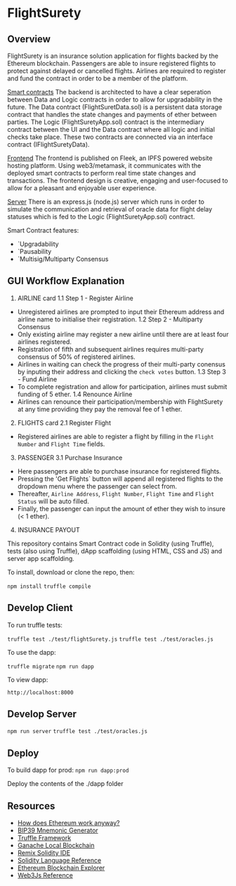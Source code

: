 # FlightSurety

## Overview
FlightSurety is an insurance solution application for flights backed by the Ethereum blockchain. Passengers are able to insure registered flights to protect against delayed or cancelled flights. Airlines are required to register and fund the contract in order to be a member of the platform. 

<u>Smart contracts</u>
The backend is architected to have a clear seperation between Data and Logic contracts in order to allow for upgradability in the future. The Data contract (FlightSuretData.sol) is a persistent data storage contract that handles the state changes and payments of ether between parties. The Logic (FlightSuretyApp.sol) contract is the intermediary contract between the UI and the Data contract where all logic and initial checks take place. These two contracts are connected via an interface contract (IFlightSuretyData). 

<u>Frontend</u> 
The frontend is published on Fleek, an IPFS powered website hosting platform. Using web3/metamask, it communicates with the deployed smart contracts to perform real time state changes and transactions. The frontend design is creative, engaging and user-focused to allow for a pleasant and enjoyable user experience. 

<u>Server</u>
There is an express.js (node.js) server which runs in order to simulate the communication and retrieval of oracle data for flight delay statuses which is fed to the Logic (FlightSuretyApp.sol) contract. 

Smart Contract features:
- `Upgradability 
- `Pausability
- `Multisig/Multiparty Consensus

## GUI Workflow Explanation

1. AIRLINE card
1.1 Step 1 - Register Airline
- Unregistered airlines are prompted to input their Ethereum address and airline name to initialise their registration. 
1.2 Step 2 - Multiparty Consensus
- Only existing airline may register a new airline until there are at least four airlines registered. 
- Registration of fifth and subsequent airlines requires multi-party consensus of 50% of registered airlines. 
- Airlines in waiting can check the progress of their multi-party conensus by inputing their address and clicking the `check votes` button. 
1.3 Step 3 - Fund Airline 
- To complete registration and allow for participation, airlines must submit funding of 5 ether. 
1.4 Renounce Airline
-  Airlines can renounce their participation/membership with FlightSurety at any time providing they pay the removal fee of 1 ether.

2. FLIGHTS card 
2.1 Register Flight
- Registered airlines are able to register a flight by filling in the `Flight Number` and `Flight Time` fields. 

3. PASSENGER
3.1 Purchase Insurance
- Here passengers are able to purchase insurance for registered flights. 
- Pressing the 'Get Flights` button will append all registered flights to the dropdown menu where the passenger can select from.
- Thereafter, `Airline Address`, `Flight Number`, `Flight Time` and `Flight Status` will be auto filled. 
- Finally, the passenger can input the amount of ether they wish to insure (< 1 ether).

4. INSURANCE PAYOUT


This repository contains Smart Contract code in Solidity (using Truffle), tests (also using Truffle), dApp scaffolding (using HTML, CSS and JS) and server app scaffolding.

To install, download or clone the repo, then:

`npm install`
`truffle compile`

## Develop Client

To run truffle tests:

`truffle test ./test/flightSurety.js`
`truffle test ./test/oracles.js`

To use the dapp:

`truffle migrate`
`npm run dapp`

To view dapp:

`http://localhost:8000`

## Develop Server

`npm run server`
`truffle test ./test/oracles.js`

## Deploy

To build dapp for prod:
`npm run dapp:prod`

Deploy the contents of the ./dapp folder


## Resources

* [How does Ethereum work anyway?](https://medium.com/@preethikasireddy/how-does-ethereum-work-anyway-22d1df506369)
* [BIP39 Mnemonic Generator](https://iancoleman.io/bip39/)
* [Truffle Framework](http://truffleframework.com/)
* [Ganache Local Blockchain](http://truffleframework.com/ganache/)
* [Remix Solidity IDE](https://remix.ethereum.org/)
* [Solidity Language Reference](http://solidity.readthedocs.io/en/v0.4.24/)
* [Ethereum Blockchain Explorer](https://etherscan.io/)
* [Web3Js Reference](https://github.com/ethereum/wiki/wiki/JavaScript-API)